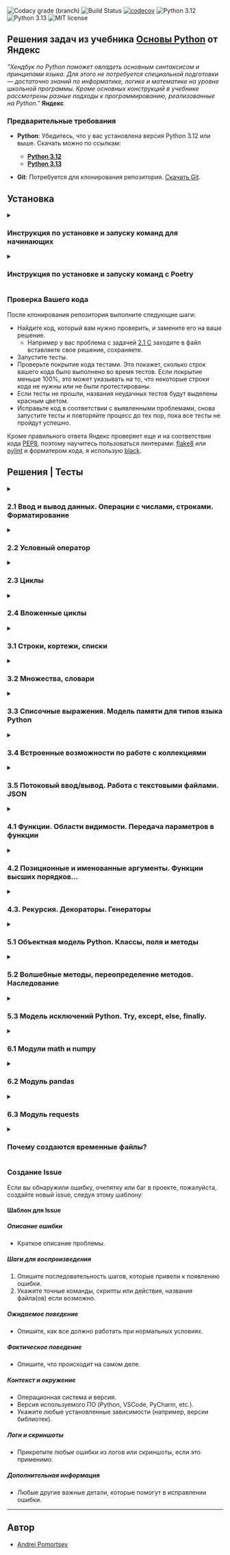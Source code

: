 ![Codacy grade (branch)](https://img.shields.io/codacy/grade/63f71a9c86ce4a0492af52c23628b78a/main)
![Build Status](https://github.com/andreypomortsev/yndx-python-handbook/actions/workflows/ci.yml/badge.svg)
[![codecov](https://codecov.io/gh/andreypomortsev/yndx-python-handbook/branch/main/graph/badge.svg?token=WPUYVICKGT)](https://codecov.io/gh/andreypomortsev/yndx-python-handbook)
![Python 3.12](https://img.shields.io/badge/Python-3.12-yellow.svg)
![Python 3.13](https://img.shields.io/badge/Python-3.13-green.svg)
![MIT license](https://img.shields.io/badge/License-MIT-blue.svg)

## Решения задач из учебника [Основы Python](https://education.yandex.ru/handbook/python) от Яндекс

_"Хендбук по Python поможет овладеть основным синтаксисом и принципами языка. Для этого не потребуется специальной подготовки — достаточно знаний по информатике, логике и математике на уровне школьной программы. Кроме основных конструкций в учебнике рассмотрены разные подходы к программированию, реализованные на Python."_ **Яндекс**

### Предварительные требования

- **Python**: Убедитесь, что у вас установлена версия Python 3.12 или выше. Скачать можно по ссылкам:
  - [**Python 3.12**](https://www.python.org/downloads/release/python-3128/)
  - [**Python 3.13**](https://www.python.org/downloads/release/python-3131/)

- **Git**: Потребуется для клонирования репозитория. [Скачать Git](https://git-scm.com/downloads).

## Установка

<details>
<summary><h3>Инструкция по установке и запуску команд для начинающих</h3></summary>

### Шаги установки (без использования venv)

1. **Клонируйте репозиторий**:
   ```bash
   git clone https://github.com/andreypomortsev/yndx-python-handbook
   cd yndx-python-handbook
   ```

2. **Установите зависимости**:
   Установите все необходимые пакеты из файла `requirements.txt`:

   ```bash
   pip install -r requirements.txt
   ```

#### Форматирование кода по PEP8

Для форматирования кода с использованием `black` и сортировка импортов `isort`:
```bash
black . --line-length=79
isort .
```

#### Запуск всех тестов

Запустите все тесты из директории `tests`:
```bash
pytest
```

#### Запуск всех тестов в режиме отладки

Чтобы увидеть расширенные логи во время тестов:
```bash
pytest -vv
```

#### Запуск тестов для конкретного параграфа

Чтобы запустить тесты только для задач в определенной папке (например, `2.1`), используйте:
```bash
pytest tests/2.1
```

#### Запуск тестов для конкретной задачи

Для тестирования отдельной задачи (например, задачи `Q` из папки `2.3`):
```bash
pytest tests/2.3/test_23_q.py
```

#### Создание отчета о покрытии тестами в формате HTML

Чтобы сгенерировать HTML-отчет по покрытию:
```bash
pytest --cov-report html
```

После выполнения этой команды отчет будет доступен в `htmlcov/index.html`.

#### Создание отчета о покрытии тестами в формате XML

Для генерации отчета в формате XML:
```bash
pytest --cov-report xml
```

#### Запуск линтера flake8

Чтобы проверить код на ошибки стиля и потенциальные проблемы:
```bash
flake8 .
```

---

##### Примечание
Эти команды позволяют вручную выполнять все основные задачи по тестированию и форматированию кода в проекте.

</details>

<details>
<summary><h3>Инструкция по установке и запуску команд с Poetry</h3></summary>

### Установка Poetry

- **Windows**:

  ```powershell
  (Invoke-WebRequest -Uri https://install.python-poetry.org -UseBasicParsing).Content | py -
  ```

- **Unix-like OS (Linux/macOS)**:

  ```sh
  curl -sSL https://install.python-poetry.org | python3 -
  ```

#### Проверка успешной установки Poetry

```sh
poetry --version
```

### Шаги установки c poetry

1. **Клонируйте репозиторий**:
   ```bash
   git clone https://github.com/andreypomortsev/yndx-python-handbook
   cd yndx-python-handbook
   ```

2. **Установите зависимости и создайтк виртуальное окружение**:
   - **Windows**:

  ```powershell
  pip install poetry -q
  poetry install
  poetry shell
  ```

  - **Unix-like OS (Linux/macOS)**:

    ```sh
    make setup
    ```

#### Форматирование кода (PEP8)

- **Windows**:

  ```powershell
  poetry run black . --line-length=79
  poetry run isort .
  ```

- **Unix-like OS (Linux/macOS)**:

  ```sh
  make format
  ```

#### Запуск тестов

- **Все тесты в репозитории**:

  - **Windows**:

    ```powershell
    poetry run pytest
    ```

  - **Unix-like OS (Linux/macOS)**:

    ```sh
    make test
    ```

- **Тесты в дебаг-режиме**:

  - **Windows**:

    ```powershell
    poetry run pytest -vv
    ```

  - **Unix-like OS (Linux/macOS)**:

    ```sh
    make debug
    ```

- **Запуск тестов для отдельного параграфа (например, 2.1)**:

  - **Windows**:

    ```powershell
    poetry run pytest tests\2.1
    ```

  - **Unix-like OS (Linux/macOS)**:

    ```sh
    make test-dir-2.1
    ```

- **Запуск теста для одной задачи (например, тест задачи Q в параграфе 2.3)**:

  - **Windows**:

    ```powershell
    poetry run pytest tests\2.3\test_23_q.py
    ```

  - **Unix-like OS (Linux/macOS)**:

    ```sh
    make test-file-2.3-Q
    ```

#### Генерация отчётов покрытия тестами

- **HTML Отчёт**:

  - **Windows**:

    ```powershell
    poetry run pytest --cov-report=html
    ```

  - **Unix-like OS (Linux/macOS)**:

    ```sh
    make test-report-html
    ```

  После выполнения откройте файл `htmlcov/index.html` для просмотра отчёта.

- **XML Отчёт**:

  - **Windows**:

    ```powershell
    poetry run pytest --cov-report=xml
    ```

  - **Unix-like OS (Linux/macOS)**:

    ```sh
    make test-report-xml
    ```

#### Линтинг с flake8

- **Windows**:

  ```powershell
  poetry run flake8 .
  ```

- **Unix-like OS (Linux/macOS)**:

  ```sh
  make lint
  ```

#### Форматирование кода с black и isort

- **Windows**:

  ```powershell
  poetry run black . --line-length=79
  poetry run isort .
  ```

- **Unix-like OS (Linux/macOS)**:

  ```sh
  make format
  ```

#### Удаление лишних файлов

- **Windows**:

  ```powershell
  find . -name '*.pyc' -delete
  find . -name '__pycache__' -delete
  find ../. -name '.coverage' -delete
  ```

- **Unix-like OS (Linux/macOS)**:

  ```sh
  make clean
  ```

---

##### Примечания

- Для пользователей **Windows**: все команды выполняются через `poetry run`, чтобы обеспечить совместимость с системой.
- Для пользователей **Unix-like OS**: можно использовать как `make` для упрощения команд, так и команды для **Windows**.

</details>

</details>

### Проверка Вашего кода

После клонирования репозитория выполните следующие шаги:

- Найдите код, который вам нужно проверить, и замените его на ваше решение.
  - Например у вас проблема с задачей [2.1 C](./solutions/2.1/c.py) заходите в файл вставляете свое решение, сохраняете.
- Запустите тесты.
- Проверьте покрытие кода тестами. Это покажет, сколько строк вашего кода было выполнено во время тестов. Если покрытие меньше 100%, это может указывать на то, что некоторые строки кода не нужны или не были протестированы.
- Если тесты не прошли, названия неудачных тестов будут выделены красным цветом.
- Исправьте код в соответствии с выявленными проблемами, снова запустите тесты и повторяйте процесс до тех пор, пока все тесты не пройдут успешно.

Кроме правильного ответа Яндекс проверяет еще и на соответствие кода [PEP8](https://github.com/Searge/mipt_oop/blob/master/week_1/readme.md), поэтому научитесь пользоваться линтерами: [flake8](https://flake8.pycqa.org/en/latest/) или [pylint](https://pypi.org/project/pylint/) и форматером кода, я использую [black](https://black.readthedocs.io/en/stable/index.html).

## Решения | Тесты

<details>

<summary><h3>2.1 Ввод и вывод данных. Операции с числами, строками. Форматирование</h3></summary>

- [Теория Ввод и вывод данных. Операции с числами, строками. Форматирование](https://education.yandex.ru/handbook/python/article/vvod-i-vyvod-dannykh-operatsii-s-chislami-strokami-formatirovaniye)
  
### [Тестовые данные для задач](./tests/data/test_data_21.py)
  
| Задачи               | Решения              | Тесты                |
|----------------------|----------------------|----------------------|
| А. [Привет, Яндекс!](./problems/russian/2.1/problem_21_a_ru.md) | [✅](./solutions/2.1/21_a.py) | [✅](./tests/2.1/test_21_a.py) |
| B. [Привет, всем!](./problems/russian/2.1/problem_21_b_ru.md) | [✅](./solutions/2.1/21_b.py) | [✅](./tests/2.1/test_21_b.py) |
| C. [Излишняя автоматизация](./problems/russian/2.1/problem_21_c_ru.md) | [✅](./solutions/2.1/21_c.py) | [✅](./tests/2.1/test_21_c.py) |
| D. [Сдача](./problems/russian/2.1/problem_21_d_ru.md) | [✅](./solutions/2.1/21_d.py) | [✅](./tests/2.1/test_21_d.py) |
| E. [Магазин](./problems/russian/2.1/problem_21_e_ru.md) | [✅](./solutions/2.1/21_e.py) | [✅](./tests/2.1/test_21_e.py) |
| F. [Чек](./problems/russian/2.1/problem_21_f_ru.md) | [✅](./solutions/2.1/21_f.py) | [✅](./tests/2.1/test_21_f.py) |
| G. [Делу — время, потехе — час](./problems/russian/2.1/problem_21_g_ru.md) | [✅](./solutions/2.1/21_g.py) | [✅](./tests/2.1/test_21_g.py) |
| H. [Наказание](./problems/russian/2.1/problem_21_h_ru.md) | [✅](./solutions/2.1/21_h.py) | [✅](./tests/2.1/test_21_h.py) |
| I. [Деловая колбаса](./problems/russian/2.1/problem_21_i_ru.md) | [✅](./solutions/2.1/21_i.py) | [✅](./tests/2.1/test_21_i.py) |
| J. [Детский сад — штаны на лямках](./problems/russian/2.1/problem_21_j_ru.md) | [✅](./solutions/2.1/21_j.py) | [✅](./tests/2.1/test_21_j.py) |
| K. [Автоматизация игры](./problems/russian/2.1/problem_21_k_ru.md) | [✅](./solutions/2.1/21_k.py) | [✅](./tests/2.1/test_21_k.py) |
| L. [Интересное сложение](./problems/russian/2.1/problem_21_l_ru.md) | [✅](./solutions/2.1/21_l.py) | [✅](./tests/2.1/test_21_l.py) |
| M. [Дед Мороз и конфеты](./problems/russian/2.1/problem_21_m_ru.md) | [✅](./solutions/2.1/21_m.py) | [✅](./tests/2.1/test_21_m.py) |
| N. [Шарики и ручки](./problems/russian/2.1/problem_21_n_ru.md) | [✅](./solutions/2.1/21_n.py) | [✅](./tests/2.1/test_21_n.py) |
| O. [В ожидании доставки](./problems/russian/2.1/problem_21_o_ru.md) | [✅](./solutions/2.1/21_o.py) | [✅](./tests/2.1/test_21_o.py) |
| P. [Доставка](./problems/russian/2.1/problem_21_p_ru.md) | [✅](./solutions/2.1/21_p.py) | [✅](./tests/2.1/test_21_p.py) |
| Q. [Ошибка кассового аппарата](./problems/russian/2.1/problem_21_q_ru.md) | [✅](./solutions/2.1/21_q.py) | [✅](./tests/2.1/test_21_q.py) |
| R. [Сдача 10](./problems/russian/2.1/problem_21_r_ru.md) | [✅](./solutions/2.1/21_r.py) | [✅](./tests/2.1/test_21_r.py) |
| S. [Украшение чека](./problems/russian/2.1/problem_21_s_ru.md) | [✅](./solutions/2.1/21_s.py) | [✅](./tests/2.1/test_21_s.py) |
| T. [Мухи отдельно, котлеты отдельно](./problems/russian/2.1/problem_21_t_ru.md) | [✅](./solutions/2.1/21_t.py) | [✅](./tests/2.1/test_21_t.py) |

</details>

<details>
<summary><h3>2.2 Условный оператор</h3></summary>

- [Теория Условный оператор](https://education.yandex.ru/handbook/python/article/uslovnyy-operator)

### [Тестовые данные для задач](./tests/data/test_data_22.py)

| Задачи               | Решения              | Тесты                |
|----------------------|----------------------|----------------------|
| А. [Просто здравствуй, просто как дела](./problems/russian/2.2/problem_22_a_ru.md) | [✅](./solutions/2.2/22_a.py) | [✅](./tests/2.2/test_22_a.py) |
| B. [Кто быстрее?](./problems/russian/2.2/problem_22_b_ru.md) | [✅](./solutions/2.2/22_b.py) | [✅](./tests/2.2/test_22_b.py) |
| C. [Кто быстрее на этот раз?](./problems/russian/2.2/problem_22_c_ru.md) | [✅](./solutions/2.2/22_c.py) | [✅](./tests/2.2/test_22_c.py) |
| D. [Список победителей](./problems/russian/2.2/problem_22_d_ru.md) | [✅](./solutions/2.2/22_d.py) | [✅](./tests/2.2/test_22_d.py) |
| E. [Яблоки](./problems/russian/2.2/problem_22_e_ru.md) | [✅](./solutions/2.2/22_e.py) | [✅](./tests/2.2/test_22_e.py) |
| F. [Сила прокрастинации](./problems/russian/2.2/problem_22_f_ru.md) | [✅](./solutions/2.2/22_f.py) | [✅](./tests/2.2/test_22_f.py) |
| G. [А роза упала на лапу Азора](./problems/russian/2.2/problem_22_g_ru.md) | [✅](./solutions/2.2/22_g.py) | [✅](./tests/2.2/test_22_g.py) |
| H. [Зайка — 1](./problems/russian/2.2/problem_22_h_ru.md) | [✅](./solutions/2.2/22_h.py) | [✅](./tests/2.2/test_22_h.py) |
| I. [Первому игроку приготовиться](./problems/russian/2.2/problem_22_i_ru.md) | [✅](./solutions/2.2/22_i.py) | [✅](./tests/2.2/test_22_i.py) |
| J. [Лучшая защита — шифрование](./problems/russian/2.2/problem_22_j_ru.md) | [✅](./solutions/2.2/22_j.py) | [✅](./tests/2.2/test_22_j.py) |
| K. [Красота спасёт мир](./problems/russian/2.2/problem_22_k_ru.md) | [✅](./solutions/2.2/22_k.py) | [✅](./tests/2.2/test_22_k.py) |
| L. [Музыкальный инструмент](./problems/russian/2.2/problem_22_l_ru.md) | [✅](./solutions/2.2/22_l.py) | [✅](./tests/2.2/test_22_l.py) |
| M. [Властелин Чисел: Братство общей цифры](./problems/russian/2.2/problem_22_m_ru.md) | [✅](./solutions/2.2/22_m.py) | [✅](./tests/2.2/test_22_m.py) |
| N. [Властелин Чисел: Две Башни](./problems/russian/2.2/problem_22_n_ru.md) | [✅](./solutions/2.2/22_n.py) | [✅](./tests/2.2/test_22_n.py) |
| O. [Властелин Чисел: Возвращение Цезаря](./problems/russian/2.2/problem_22_o_ru.md) | [✅](./solutions/2.2/22_o.py) | [✅](./tests/2.2/test_22_o.py) |
| P. [Легенды велогонок возвращаются: кто быстрее?](./problems/russian/2.2/problem_22_p_ru.md) | [✅](./solutions/2.2/22_p.py) | [✅](./tests/2.2/test_22_p.py) |
| Q. [Корень зла](./problems/russian/2.2/problem_22_q_ru.md) | [✅](./solutions/2.2/22_q.py) | [✅](./tests/2.2/test_22_q.py) |
| R. [Территория зла](./problems/russian/2.2/problem_22_r_ru.md) | [✅](./solutions/2.2/22_r.py) | [✅](./tests/2.2/test_22_r.py) |
| S. [Автоматизация безопасности](./problems/russian/2.2/problem_22_s_ru.md) | [✅](./solutions/2.2/22_s.py) | [✅](./tests/2.2/test_22_s.py) |
| T. [Зайка — 2](./problems/russian/2.2/problem_22_t_ru.md) | [✅](./solutions/2.2/22_t.py) | [✅](./tests/2.2/test_22_t.py) |

</details>

<details>
<summary><h3>2.3 Циклы</h3></summary>

- [Теория Циклы](https://education.yandex.ru/handbook/python/article/cikly)

### [Тестовые данные для задач](./tests/data/test_data_23.py)

| Задачи               | Решения              | Тесты                |
|----------------------|----------------------|----------------------|
| А. [Раз, два, три! Ёлочка, гори!](./problems/russian/2.3/problem_23_a_ru.md) | [✅](./solutions/2.3/23_a.py) | [✅](./tests/2.3/test_23_a.py) |
| B. [Зайка — 3](./problems/russian/2.3/problem_23_b_ru.md) | [✅](./solutions/2.3/23_b.py) | [✅](./tests/2.3/test_23_b.py) |
| C. [Считалочка](./problems/russian/2.3/problem_23_c_ru.md) | [✅](./solutions/2.3/23_c.py) | [✅](./tests/2.3/test_23_c.py) |
| D. [Считалочка 2.0](./problems/russian/2.3/problem_23_d_ru.md) | [✅](./solutions/2.3/23_d.py) | [✅](./tests/2.3/test_23_d.py) |
| E. [Внимание! Акция!](./problems/russian/2.3/problem_23_e_ru.md) | [✅](./solutions/2.3/23_e.py) | [✅](./tests/2.3/test_23_e.py) |
| F. [НОД](./problems/russian/2.3/problem_23_f_ru.md) | [✅](./solutions/2.3/23_f.py) | [✅](./tests/2.3/test_23_f.py) |
| G. [НОК](./problems/russian/2.3/problem_23_g_ru.md) | [✅](./solutions/2.3/23_g.py) | [✅](./tests/2.3/test_23_g.py) |
| H. [Излишняя автоматизация 2.0](./problems/russian/2.3/problem_23_h_ru.md) | [✅](./solutions/2.3/23_h.py) | [✅](./tests/2.3/test_23_h.py) |
| I. [Факториал](./problems/russian/2.3/problem_23_i_ru.md) | [✅](./solutions/2.3/23_i.py) | [✅](./tests/2.3/test_23_i.py) |
| J. [Маршрут построен](./problems/russian/2.3/problem_23_j_ru.md) | [✅](./solutions/2.3/23_j.py) | [✅](./tests/2.3/test_23_j.py) |
| K. [Цифровая сумма](./problems/russian/2.3/problem_23_k_ru.md) | [✅](./solutions/2.3/23_k.py) | [✅](./tests/2.3/test_23_k.py) |
| L. [Сильная цифра](./problems/russian/2.3/problem_23_l_ru.md) | [✅](./solutions/2.3/23_l.py) | [✅](./tests/2.3/test_23_l.py) |
| M. [Первому игроку приготовиться 2.0](./problems/russian/2.3/problem_23_m_ru.md) | [✅](./solutions/2.3/23_m.py) | [✅](./tests/2.3/test_23_m.py) |
| N. [Простая задача](./problems/russian/2.3/problem_23_n_ru.md) | [✅](./solutions/2.3/23_n.py) | [✅](./tests/2.3/test_23_n.py) |
| O. [Зайка - 4](./problems/russian/2.3/problem_23_o_ru.md) | [✅](./solutions/2.3/23_o.py) | [✅](./tests/2.3/test_23_o.py) |
| P. [А роза упала на лапу Азора 2.0](./problems/russian/2.3/problem_23_p_ru.md) | [✅](./solutions/2.3/23_p.py) | [✅](./tests/2.3/test_23_p.py) |
| Q. [Чётная чистота](./problems/russian/2.3/problem_23_q_ru.md) | [✅](./solutions/2.3/23_q.py) | [✅](./tests/2.3/test_23_q.py) |
| R. [Простая задача 2.0](./problems/russian/2.3/problem_23_r_ru.md) | [✅](./solutions/2.3/23_r.py) | [✅](./tests/2.3/test_23_r.py) |
| S. [Игра в «Угадайку»](./problems/russian/2.3/problem_23_s_ru.md) | [✅](./solutions/2.3/23_s.py) | [✅](./tests/2.3/test_23_s.py) |
| T. [Хайпанём немножечко!](./problems/russian/2.3/problem_23_t_ru.md) | [✅](./solutions/2.3/23_t.py) | [✅](./tests/2.3/test_23_t.py) |

</details>

<details>
<summary><h3>2.4 Вложенные циклы</h3></summary>

- [Теория Вложенные циклы](https://education.yandex.ru/handbook/python/article/vlozhennye-cikly)

### [Тестовые данные для задач](./tests/data/test_data_24.py)

| Задачи               | Решения              | Тесты                |
|----------------------|----------------------|----------------------|
| А. [Таблица умножения](./problems/russian/2.4/problem_24_a_ru.md) | [✅](./solutions/2.4/24_a.py) | [✅](./tests/2.4/test_24_a.py) |
| B. [Не таблица умножения](./problems/russian/2.4/problem_24_b_ru.md) | [✅](./solutions/2.4/24_b.py) | [✅](./tests/2.4/test_24_b.py) |
| C. [Новогоднее настроение](./problems/russian/2.4/problem_24_c_ru.md) | [✅](./solutions/2.4/24_c.py) | [✅](./tests/2.4/test_24_c.py) |
| D. [Суммарная сумма](./problems/russian/2.4/problem_24_d_ru.md) | [✅](./solutions/2.4/24_d.py) | [✅](./tests/2.4/test_24_d.py) |
| E. [Зайка — 5](./problems/russian/2.4/problem_24_e_ru.md) | [✅](./solutions/2.4/24_e.py) | [✅](./tests/2.4/test_24_e.py) |
| F. [НОД 2.0](./problems/russian/2.4/problem_24_f_ru.md) | [✅](./solutions/2.4/24_f.py) | [✅](./tests/2.4/test_24_f.py) |
| G. [На старт! Внимание! Марш!](./problems/russian/2.4/problem_24_g_ru.md) | [✅](./solutions/2.4/24_g.py) | [✅](./tests/2.4/test_24_g.py) |
| H. [Максимальная сумма](./problems/russian/2.4/problem_24_h_ru.md) | [✅](./solutions/2.4/24_h.py) | [✅](./tests/2.4/test_24_h.py) |
| I. [Большое число](./problems/russian/2.4/problem_24_i_ru.md) | [✅](./solutions/2.4/24_i.py) | [✅](./tests/2.4/test_24_i.py) |
| J. [Мы делили апельсин](./problems/russian/2.4/problem_24_j_ru.md) | [✅](./solutions/2.4/24_j.py) | [✅](./tests/2.4/test_24_j.py) |
| K. [Простая задача 3.0](./problems/russian/2.4/problem_24_k_ru.md) | [✅](./solutions/2.4/24_k.py) | [✅](./tests/2.4/test_24_k.py) |
| L. [Числовой прямоугольник](./problems/russian/2.4/problem_24_l_ru.md) | [✅](./solutions/2.4/24_l.py) | [✅](./tests/2.4/test_24_l.py) |
| M. [Числовой прямоугольник 2.0](./problems/russian/2.4/problem_24_m_ru.md) | [✅](./solutions/2.4/24_m.py) | [✅](./tests/2.4/test_24_m.py) |
| N. [Числовая змейка](./problems/russian/2.4/problem_24_n_ru.md) | [✅](./solutions/2.4/24_n.py) | [✅](./tests/2.4/test_24_n.py) |
| O. [Числовая змейка 2.0](./problems/russian/2.4/problem_24_o_ru.md) | [✅](./solutions/2.4/24_o.py) | [✅](./tests/2.4/test_24_o.py) |
| P. [Редизайн таблицы умножения](./problems/russian/2.4/problem_24_p_ru.md) | [✅](./solutions/2.4/24_p.py) | [✅](./tests/2.4/test_24_p.py) |
| Q. [А роза упала на лапу Азора 3.0](./problems/russian/2.4/problem_24_q_ru.md) | [✅](./solutions/2.4/24_q.py) | [✅](./tests/2.4/test_24_q.py) |
| R. [Новогоднее настроение 2.0](./problems/russian/2.4/problem_24_r_ru.md) | [✅](./solutions/2.4/24_r.py) | [✅](./tests/2.4/test_24_r.py) |
| S. [Числовой квадрат](./problems/russian/2.4/problem_24_s_ru.md) | [✅](./solutions/2.4/24_s.py) | [✅](./tests/2.4/test_24_s.py) |
| T. [Математическая выгода](./problems/russian/2.4/problem_24_t_ru.md) | [✅](./solutions/2.4/24_t.py) | [✅](./tests/2.4/test_24_t.py) |

</details>

<details>
<summary><h3>3.1 Строки, кортежи, списки</h3></summary>

- [Теория Строки, кортежи, списки](https://education.yandex.ru/handbook/python/article/stroki-kortezhi-spiski)

### [Тестовые данные для задач](./tests/data/test_data_31.py)

| Задачи               | Решения              | Тесты                |
|----------------------|----------------------|----------------------|
| А. [Азбука](./problems/russian/3.1/problem_31_a_ru.md) | [✅](./solutions/3.1/31_a.py) | [✅](./tests/3.1/test_31_a.py) |
| B. [Кручу-верчу](./problems/russian/3.1/problem_31_b_ru.md) | [✅](./solutions/3.1/31_b.py) | [✅](./tests/3.1/test_31_b.py) |
| C. [Анонс новости](./problems/russian/3.1/problem_31_c_ru.md) | [✅](./solutions/3.1/31_c.py) | [✅](./tests/3.1/test_31_c.py) |
| D. [Очистка данных](./problems/russian/3.1/problem_31_d_ru.md) | [✅](./solutions/3.1/31_d.py) | [✅](./tests/3.1/test_31_d.py) |
| E. [А роза упала на лапу Азора 4.0](./problems/russian/3.1/problem_31_e_ru.md) | [✅](./solutions/3.1/31_e.py) | [✅](./tests/3.1/test_31_e.py) |
| F. [Зайка — 6](./problems/russian/3.1/problem_31_f_ru.md) | [✅](./solutions/3.1/31_f.py) | [✅](./tests/3.1/test_31_f.py) |
| G. [А и Б сидели на трубе](./problems/russian/3.1/problem_31_g_ru.md) | [✅](./solutions/3.1/31_g.py) | [✅](./tests/3.1/test_31_g.py) |
| H. [Зайка — 7](./problems/russian/3.1/problem_31_h_ru.md) | [✅](./solutions/3.1/31_h.py) | [✅](./tests/3.1/test_31_h.py) |
| I. [Без комментариев](./problems/russian/3.1/problem_31_i_ru.md) | [✅](./solutions/3.1/31_i.py) | [✅](./tests/3.1/test_31_i.py) |
| J. [Частотный анализ на минималках](./problems/russian/3.1/problem_31_j_ru.md) | [✅](./solutions/3.1/31_j.py) | [✅](./tests/3.1/test_31_j.py) |
| K. [Найдётся всё](./problems/russian/3.1/problem_31_k_ru.md) | [✅](./solutions/3.1/31_k.py) | [✅](./tests/3.1/test_31_k.py) |
| L. [Меню питания](./problems/russian/3.1/problem_31_l_ru.md) | [✅](./solutions/3.1/31_l.py) | [✅](./tests/3.1/test_31_l.py) |
| M. [Массовое возведение в степень](./problems/russian/3.1/problem_31_m_ru.md) | [✅](./solutions/3.1/31_m.py) | [✅](./tests/3.1/test_31_m.py) |
| N. [Массовое возведение в степень 3.0](./problems/russian/3.1/problem_31_n_ru.md) | [✅](./solutions/3.1/31_n.py) | [✅](./tests/3.1/test_31_n.py) |
| O. [НОД 3.0](./problems/russian/3.1/problem_31_o_ru.md) | [✅](./solutions/3.1/31_o.py) | [✅](./tests/3.1/test_31_o.py) |
| P. [Анонс новости 3.0](./problems/russian/3.1/problem_31_p_ru.md) | [✅](./solutions/3.1/31_p.py) | [✅](./tests/3.1/test_31_p.py) |
| Q. [А роза упала на лапу Азора 5.0](./problems/russian/3.1/problem_31_q_ru.md) | [✅](./solutions/3.1/31_q.py) | [✅](./tests/3.1/test_31_q.py) |
| R. [RLE](./problems/russian/3.1/problem_31_r_ru.md) | [✅](./solutions/3.1/31_r.py) | [✅](./tests/3.1/test_31_r.py) |
| S. [Польский калькулятор](./problems/russian/3.1/problem_31_s_ru.md) | [✅](./solutions/3.1/31_s.py) | [✅](./tests/3.1/test_31_s.py) |
| T. [Польский калькулятор — 2](./problems/russian/3.1/problem_31_t_ru.md) | [✅](./solutions/3.1/31_t.py) | [✅](./tests/3.1/test_31_t.py) |

</details>

<details>
<summary><h3>3.2 Множества, словари</h3></summary>

- [Теория Множества, словари](https://education.yandex.ru/handbook/python/article/mnozhestva-slovari)

### [Тестовые данные для задач](./tests/data/test_data_32.py)

| Задачи               | Решения              | Тесты                |
|----------------------|----------------------|----------------------|
| А. [Символическая выжимка](./problems/russian/3.2/problem_32_a_ru.md) | [✅](./solutions/3.2/32_a.py) | [✅](./tests/3.2/test_32_a.py) |
| B. [Символическая разница](./problems/russian/3.2/problem_32_b_ru.md) | [✅](./solutions/3.2/32_b.py) | [✅](./tests/3.2/test_32_b.py) |
| C. [Зайка — 8](./problems/russian/3.2/problem_32_c_ru.md) | [✅](./solutions/3.2/32_c.py) | [✅](./tests/3.2/test_32_c.py) |
| D. [Кашееды](./problems/russian/3.2/problem_32_d_ru.md) | [✅](./solutions/3.2/32_d.py) | [✅](./tests/3.2/test_32_d.py) |
| E. [Кашееды — 2](./problems/russian/3.2/problem_32_e_ru.md) | [✅](./solutions/3.2/32_e.py) | [✅](./tests/3.2/test_32_e.py) |
| F. [Кашееды — 3](./problems/russian/3.2/problem_32_f_ru.md) | [✅](./solutions/3.2/32_f.py) | [✅](./tests/3.2/test_32_f.py) |
| G. [Азбука Морзе](./problems/russian/3.2/problem_32_g_ru.md) | [✅](./solutions/3.2/32_g.py) | [✅](./tests/3.2/test_32_g.py) |
| H. [Кашееды — 4](./problems/russian/3.2/problem_32_h_ru.md) | [✅](./solutions/3.2/32_h.py) | [✅](./tests/3.2/test_32_h.py) |
| I. [Зайка — 9](./problems/russian/3.2/problem_32_i_ru.md) | [✅](./solutions/3.2/32_i.py) | [✅](./tests/3.2/test_32_i.py) |
| J. [Транслитерация](./problems/russian/3.2/problem_32_j_ru.md) | [✅](./solutions/3.2/32_j.py) | [✅](./tests/3.2/test_32_j.py) |
| K. [Однофамильцы](./problems/russian/3.2/problem_32_k_ru.md) | [✅](./solutions/3.2/32_k.py) | [✅](./tests/3.2/test_32_k.py) |
| L. [Однофамильцы — 2](./problems/russian/3.2/problem_32_l_ru.md) | [✅](./solutions/3.2/32_l.py) | [✅](./tests/3.2/test_32_l.py) |
| M. [Дайте чего-нибудь новенького!](./problems/russian/3.2/problem_32_m_ru.md) | [✅](./solutions/3.2/32_m.py) | [✅](./tests/3.2/test_32_m.py) |
| N. [Это будет шедевр!](./problems/russian/3.2/problem_32_n_ru.md) | [✅](./solutions/3.2/32_n.py) | [✅](./tests/3.2/test_32_n.py) |
| O. [Двоичная статистика!](./problems/russian/3.2/problem_32_o_ru.md) | [✅](./solutions/3.2/32_o.py) | [✅](./tests/3.2/test_32_o.py) |
| P. [Зайка — 10](./problems/russian/3.2/problem_32_p_ru.md) | [✅](./solutions/3.2/32_p.py) | [✅](./tests/3.2/test_32_p.py) |
| Q. [Друзья друзей](./problems/russian/3.2/problem_32_q_ru.md) | [✅](./solutions/3.2/32_q.py) | [✅](./tests/3.2/test_32_q.py) |
| R. [Карта сокровищ](./problems/russian/3.2/problem_32_r_ru.md) | [✅](./solutions/3.2/32_r.py) | [✅](./tests/3.2/test_32_r.py) |
| S. [Частная собственность](./problems/russian/3.2/problem_32_s_ru.md) | [✅](./solutions/3.2/32_s.py) | [✅](./tests/3.2/test_32_s.py) |
| T. [Простая задача 4.0](./problems/russian/3.2/problem_32_t_ru.md) | [✅](./solutions/3.2/32_t.py) | [✅](./tests/3.2/test_32_t.py) |

</details>

<details>
<summary><h3>3.3 Списочные выражения. Модель памяти для типов языка Python</h3></summary>

- [Теория Списочные выражения. Модель памяти для типов языка Python](https://education.yandex.ru/handbook/python/article/spisochnye-vyrazheniya-model-pamyati-dlya-tipov-yazyka-python)

### [Тестовые данные для задач](./tests/data/test_data_33.py)

| Задачи               | Решения              | Тесты                |
|----------------------|----------------------|----------------------|
| А. [Список квадратов](./problems/russian/3.3/problem_33_a_ru.md) | [✅](./solutions/3.3/33_a.py) | [✅](./tests/3.3/test_33_a.py) |
| B. [Таблица умножения 2.0](./problems/russian/3.3/problem_33_b_ru.md) | [✅](./solutions/3.3/33_b.py) | [✅](./tests/3.3/test_33_b.py) |
| C. [Длины всех слов](./problems/russian/3.3/problem_33_c_ru.md) | [✅](./solutions/3.3/33_c.py) | [✅](./tests/3.3/test_33_c.py) |
| D. [Множество нечетных чисел](./problems/russian/3.3/problem_33_d_ru.md) | [✅](./solutions/3.3/33_d.py) | [✅](./tests/3.3/test_33_d.py) |
| E. [Множество всех полных квадратов](./problems/russian/3.3/problem_33_e_ru.md) | [✅](./solutions/3.3/33_e.py) | [✅](./tests/3.3/test_33_e.py) |
| F. [Буквенная статистика](./problems/russian/3.3/problem_33_f_ru.md) | [✅](./solutions/3.3/33_f.py) | [✅](./tests/3.3/test_33_f.py) |
| G. [Делители](./problems/russian/3.3/problem_33_g_ru.md) | [✅](./solutions/3.3/33_g.py) | [✅](./tests/3.3/test_33_g.py) |
| H. [Аббревиатура](./problems/russian/3.3/problem_33_h_ru.md) | [✅](./solutions/3.3/33_h.py) | [✅](./tests/3.3/test_33_h.py) |
| I. [Преобразование в строку](./problems/russian/3.3/problem_33_i_ru.md) | [✅](./solutions/3.3/33_i.py) | [✅](./tests/3.3/test_33_i.py) |
| J. [RLE наоборот](./problems/russian/3.3/problem_33_j_ru.md) | [✅](./solutions/3.3/33_j.py) | [✅](./tests/3.3/test_33_j.py) |

</details>

<details>
<summary><h3>3.4 Встроенные возможности по работе с коллекциями</h3></summary>

- [Теория Встроенные возможности по работе с коллекциями](https://education.yandex.ru/handbook/python/article/vstroennye-vozmozhnosti-po-rabote-s-kollekciyami)

### [Тестовые данные для задач](./tests/data/test_data_34.py)

| Задачи               | Решения              | Тесты                |
|----------------------|----------------------|----------------------|
| А. [Автоматизация списка](./problems/russian/3.4/problem_34_a_ru.md) | [✅](./solutions/3.4/34_a.py) | [✅](./tests/3.4/test_34_a.py) |
| B. [Сборы на прогулку](./problems/russian/3.4/problem_34_b_ru.md) | [✅](./solutions/3.4/34_b.py) | [✅](./tests/3.4/test_34_b.py) |
| C. [Рациональная считалочка](./problems/russian/3.4/problem_34_c_ru.md) | [✅](./solutions/3.4/34_c.py) | [✅](./tests/3.4/test_34_c.py) |
| D. [Словарная ёлка](./problems/russian/3.4/problem_34_d_ru.md) | [✅](./solutions/3.4/34_d.py) | [✅](./tests/3.4/test_34_d.py) |
| E. [Список покупок](./problems/russian/3.4/problem_34_e_ru.md) | [✅](./solutions/3.4/34_e.py) | [✅](./tests/3.4/test_34_e.py) |
| F. [Колода карт](./problems/russian/3.4/problem_34_f_ru.md) | [✅](./solutions/3.4/34_f.py) | [✅](./tests/3.4/test_34_f.py) |
| G. [Игровая сетка](./problems/russian/3.4/problem_34_g_ru.md) | [✅](./solutions/3.4/34_g.py) | [✅](./tests/3.4/test_34_g.py) |
| H. [Меню питания 2.0](./problems/russian/3.4/problem_34_h_ru.md) | [✅](./solutions/3.4/34_h.py) | [✅](./tests/3.4/test_34_h.py) |
| I. [Таблица умножения 3.0](./problems/russian/3.4/problem_34_i_ru.md) | [✅](./solutions/3.4/34_i.py) | [✅](./tests/3.4/test_34_i.py) |
| J. [Мы делили апельсин 2.0](./problems/russian/3.4/problem_34_j_ru.md) | [✅](./solutions/3.4/34_j.py) | [✅](./tests/3.4/test_34_j.py) |
| K. [Числовой прямоугольник 3.0](./problems/russian/3.4/problem_34_k_ru.md) | [✅](./solutions/3.4/34_k.py) | [✅](./tests/3.4/test_34_k.py) |
| L. [Список покупок 2.0](./problems/russian/3.4/problem_34_l_ru.md) | [✅](./solutions/3.4/34_l.py) | [✅](./tests/3.4/test_34_l.py) |
| M. [Расстановка спортсменов](./problems/russian/3.4/problem_34_m_ru.md) | [✅](./solutions/3.4/34_m.py) | [✅](./tests/3.4/test_34_m.py) |
| N. [Спортивные гадания](./problems/russian/3.4/problem_34_n_ru.md) | [✅](./solutions/3.4/34_n.py) | [✅](./tests/3.4/test_34_n.py) |
| O. [Список покупок 3.0](./problems/russian/3.4/problem_34_o_ru.md) | [✅](./solutions/3.4/34_o.py) | [✅](./tests/3.4/test_34_o.py) |
| P. [Расклад таков...](./problems/russian/3.4/problem_34_p_ru.md) | [✅](./solutions/3.4/34_p.py) | [✅](./tests/3.4/test_34_p.py) |
| Q. [А есть ещё варианты?](./problems/russian/3.4/problem_34_q_ru.md) | [✅](./solutions/3.4/34_q.py) | [✅](./tests/3.4/test_34_q.py) |
| R. [Таблица истинности](./problems/russian/3.4/problem_34_r_ru.md) | [✅](./solutions/3.4/34_r.py) | [✅](./tests/3.4/test_34_r.py) |
| S. [Таблица истинности 2](./problems/russian/3.4/problem_34_s_ru.md) | [✅](./solutions/3.4/34_s.py) | [✅](./tests/3.4/test_34_s.py) |
| T. [Таблица истинности 3](./problems/russian/3.4/problem_34_t_ru.md) | [✅](./solutions/3.4/34_t.py) | [✅](./tests/3.4/test_34_t.py) |

</details>

<details>
<summary><h3>3.5 Потоковый ввод/вывод. Работа с текстовыми файлами. JSON</h3></summary>

- [Теория Потоковый ввод/вывод. Работа с текстовыми файлами. JSON](https://education.yandex.ru/handbook/python/article/potokovyj-vvodvyvod-rabota-s-tekstovymi-fajlami-json)

### [Тестовые данные для задач](./tests/data/test_data_35.py)

| Задачи               | Решения              | Тесты                |
|----------------------|----------------------|----------------------|
| А. [A+B+...](./problems/russian/3.5/problem_35_a_ru.md) | [✅](./solutions/3.5/35_a.py) | [✅](./tests/3.5/test_35_a.py) |
| B. [Средний рост](./problems/russian/3.5/problem_35_b_ru.md) | [✅](./solutions/3.5/35_b.py) | [✅](./tests/3.5/test_35_b.py) |
| C. [Без комментариев 2.0](./problems/russian/3.5/problem_35_c_ru.md) | [✅](./solutions/3.5/35_c.py) | [✅](./tests/3.5/test_35_c.py) |
| D. [Найдётся всё 2.0](./problems/russian/3.5/problem_35_d_ru.md) | [✅](./solutions/3.5/35_d.py) | [✅](./tests/3.5/test_35_d.py) |
| E. [А роза упала на лапу Азора 6.0](./problems/russian/3.5/problem_35_e_ru.md) | [✅](./solutions/3.5/35_e.py) | [✅](./tests/3.5/test_35_e.py) |
| F. [Транслитерация 2.0](./problems/russian/3.5/problem_35_f_ru.md) | [✅](./solutions/3.5/35_f.py) | [✅](./tests/3.5/test_35_f.py) |
| G. [Файловая статистика](./problems/russian/3.5/problem_35_g_ru.md) | [✅](./solutions/3.5/35_g.py) | [✅](./tests/3.5/test_35_g.py) |
| H. [Файловая разница](./problems/russian/3.5/problem_35_h_ru.md) | [✅](./solutions/3.5/35_h.py) | [✅](./tests/3.5/test_35_h.py) |
| I. [Файловая чистка](./problems/russian/3.5/problem_35_i_ru.md) | [✅](./solutions/3.5/35_i.py) | [✅](./tests/3.5/test_35_i.py) |
| J. [Хвост](./problems/russian/3.5/problem_35_j_ru.md) | [✅](./solutions/3.5/35_j.py) | [✅](./tests/3.5/test_35_j.py) |
| K. [Файловая статистика 2.0](./problems/russian/3.5/problem_35_k_ru.md) | [✅](./solutions/3.5/35_k.py) | [✅](./tests/3.5/test_35_k.py) |
| L. [Разделяй и властвуй](./problems/russian/3.5/problem_35_l_ru.md) | [✅](./solutions/3.5/35_l.py) | [✅](./tests/3.5/test_35_l.py) |
| M. [Обновление данных](./problems/russian/3.5/problem_35_m_ru.md) | [✅](./solutions/3.5/35_m.py) | [✅](./tests/3.5/test_35_m.py) |
| N. [Слияние данных](./problems/russian/3.5/problem_35_n_ru.md) | [✅](./solutions/3.5/35_n.py) | [✅](./tests/3.5/test_35_n.py) |
| O. [Поставь себя на моё место](./problems/russian/3.5/problem_35_o_ru.md) | [✅](./solutions/3.5/35_o.py) | [✅](./tests/3.5/test_35_o.py) |
| P. [Найдётся всё 3.0](./problems/russian/3.5/problem_35_p_ru.md) | [✅](./solutions/3.5/35_p.py) | [✅](./tests/3.5/test_35_p.py) |
| Q. [Прятки](./problems/russian/3.5/problem_35_q_ru.md) | [✅](./solutions/3.5/35_q.py) | [✅](./tests/3.5/test_35_q.py) |
| R. [Сколько вешать в байтах?](./problems/russian/3.5/problem_35_r_ru.md) | [✅](./solutions/3.5/35_r.py) | [✅](./tests/3.5/test_35_r.py) |
| S. [Это будет наш секрет](./problems/russian/3.5/problem_35_s_ru.md) | [✅](./solutions/3.5/35_s.py) | [✅](./tests/3.5/test_35_s.py) |
| T. [Файловая сумма](./problems/russian/3.5/problem_35_t_ru.md) | [✅](./solutions/3.5/35_t.py) | [✅](./tests/3.5/test_35_t.py) |

</details>

<details>
<summary><h3>4.1 Функции. Области видимости. Передача параметров в функции</h3></summary>

- [Теория Функции. Области видимости. Передача параметров в функции](https://education.yandex.ru/handbook/python/article/funkcii-oblasti-vidimosti-peredacha-parametrov-v-funkcii)

### [Тестовые данные для задач](./tests/data/test_data_41.py)

| Задачи               | Решения              | Тесты                |
|----------------------|----------------------|----------------------|
| А. [Функциональное приветствие](./problems/russian/4.1/problem_41_a_ru.md) | [✅](./solutions/4.1/41_a.py) | [✅](./tests/4.1/test_41_a.py) |
| B. [Функциональный НОД](./problems/russian/4.1/problem_41_b_ru.md) | [✅](./solutions/4.1/41_b.py) | [✅](./tests/4.1/test_41_b.py) |
| C. [Длина числа](./problems/russian/4.1/problem_41_c_ru.md) | [✅](./solutions/4.1/41_c.py) | [✅](./tests/4.1/test_41_c.py) |
| D. [Имя of the month](./problems/russian/4.1/problem_41_d_ru.md) | [✅](./solutions/4.1/41_d.py) | [✅](./tests/4.1/test_41_d.py) |
| E. [Числовая строка](./problems/russian/4.1/problem_41_e_ru.md) | [✅](./solutions/4.1/41_e.py) | [✅](./tests/4.1/test_41_e.py) |
| F. [Модернизация системы вывода](./problems/russian/4.1/problem_41_f_ru.md) | [✅](./solutions/4.1/41_f.py) | [✅](./tests/4.1/test_41_f.py) |
| G. [Шахматный «обед»](./problems/russian/4.1/problem_41_g_ru.md) | [✅](./solutions/4.1/41_g.py) | [✅](./tests/4.1/test_41_g.py) |
| H. [А роза упала на лапу Азора 7.0](./problems/russian/4.1/problem_41_h_ru.md) | [✅](./solutions/4.1/41_h.py) | [✅](./tests/4.1/test_41_h.py) |
| I. [Простая задача 5.0](./problems/russian/4.1/problem_41_i_ru.md) | [✅](./solutions/4.1/41_i.py) | [✅](./tests/4.1/test_41_i.py) |
| J. [Слияние](./problems/russian/4.1/problem_41_j_ru.md) | [✅](./solutions/4.1/41_j.py) | [✅](./tests/4.1/test_41_j.py) |

</details>

<details>
<summary><h3>4.2 Позиционные и именованные аргументы. Функции высших порядков...</h3></summary>

- [Теория Позиционные и именованные аргументы. Функции высших порядков. Лямбда-функции](https://education.yandex.ru/handbook/python/article/pozicionnye-i-imenovannye-argumenty-funkcii-vysshih-poryadkov-lyambda-funkcii)

### [Тестовые данные для задач](./tests/data/test_data_42.py)

| Задачи               | Решения              | Тесты                |
|----------------------|----------------------|----------------------|
| А. [Генератор списков](./problems/russian/4.2/problem_42_a_ru.md) | [✅](./solutions/4.2/42_a.py) | [✅](./tests/4.2/test_42_a.py) |
| B. [Генератор матриц](./problems/russian/4.2/problem_42_b_ru.md) | [✅](./solutions/4.2/42_b.py) | [✅](./tests/4.2/test_42_b.py) |
| C. [Функциональный нод 2.0](./problems/russian/4.2/problem_42_c_ru.md) | [✅](./solutions/4.2/42_c.py) | [✅](./tests/4.2/test_42_c.py) |
| D. [Имя of the month 2.0](./problems/russian/4.2/problem_42_d_ru.md) | [✅](./solutions/4.2/42_d.py) | [✅](./tests/4.2/test_42_d.py) |
| E. [Подготовка данных](./problems/russian/4.2/problem_42_e_ru.md) | [✅](./solutions/4.2/42_e.py) | [✅](./tests/4.2/test_42_e.py) |
| F. [Кофейня](./problems/russian/4.2/problem_42_f_ru.md) | [✅](./solutions/4.2/42_f.py) | [✅](./tests/4.2/test_42_f.py) |
| G. [В эфире рубрика «Эксперименты»](./problems/russian/4.2/problem_42_g_ru.md) | [✅](./solutions/4.2/42_g.py) | [✅](./tests/4.2/test_42_g.py) |
| H. [Длинная сортировка](./problems/russian/4.2/problem_42_h_ru.md) | [✅](./solutions/4.2/42_h.py) | [✅](./tests/4.2/test_42_h.py) |
| I. [Чётная фильтрация](./problems/russian/4.2/problem_42_i_ru.md) | [✅](./solutions/4.2/42_i.py) | [✅](./tests/4.2/test_42_i.py) |
| J. [Ключевой секрет](./problems/russian/4.2/problem_42_j_ru.md) | [✅](./solutions/4.2/42_j.py) | [✅](./tests/4.2/test_42_j.py) |

</details>

<details>
<summary><h3>4.3. Рекурсия. Декораторы. Генераторы</h3></summary>

- [Теория Рекурсия. Декораторы. Генераторы](https://education.yandex.ru/handbook/python/article/rekursiya-dekoratory-generatory)

### [Тестовые данные для задач](./tests/data/test_data_43.py)

| Задачи               | Решения              | Тесты                |
|----------------------|----------------------|----------------------|
| А. [Рекурсивный сумматор](./problems/russian/4.3/problem_43_a_ru.md) | [✅](./solutions/4.3/43_a.py) | [✅](./tests/4.3/test_43_a.py) |
| B. [Рекурсивный сумматор цифр](./problems/russian/4.3/problem_43_b_ru.md) | [✅](./solutions/4.3/43_b.py) | [✅](./tests/4.3/test_43_b.py) |
| C. [Многочлен N-ой степени](./problems/russian/4.3/problem_43_c_ru.md) | [✅](./solutions/4.3/43_c.py) | [✅](./tests/4.3/test_43_c.py) |
| D. [Декор результата](./problems/russian/4.3/problem_43_d_ru.md) | [✅](./solutions/4.3/43_d.py) | [✅](./tests/4.3/test_43_d.py) |
| E. [Накопление результата](./problems/russian/4.3/problem_43_e_ru.md) | [✅](./solutions/4.3/43_e.py) | [✅](./tests/4.3/test_43_e.py) |
| F. [Сортировка слиянием](./problems/russian/4.3/problem_43_f_ru.md) | [✅](./solutions/4.3/43_f.py) | [✅](./tests/4.3/test_43_f.py) |
| G. [Однотипность не порок](./problems/russian/4.3/problem_43_g_ru.md) | [✅](./solutions/4.3/43_g.py) | [✅](./tests/4.3/test_43_g.py) |
| H. [Генератор Фибоначчи](./problems/russian/4.3/problem_43_h_ru.md) | [✅](./solutions/4.3/43_h.py) | [✅](./tests/4.3/test_43_h.py) |
| I. [Циклический генератор](./problems/russian/4.3/problem_43_i_ru.md) | [✅](./solutions/4.3/43_i.py) | [✅](./tests/4.3/test_43_i.py) |
| J. ["Выпрямление" списка](./problems/russian/4.3/problem_43_j_ru.md) | [✅](./solutions/4.3/43_j.py) | [✅](./tests/4.3/test_43_j.py) |

</details>

<details>
<summary><h3>5.1 Объектная модель Python. Классы, поля и методы</h3></summary>

- [Теория Объектная модель Python. Классы, поля и методы](https://education.yandex.ru/handbook/python/article/obuektnaya-model-python-klassy-polya-i-metody)

### [Тестовые данные для задач](./tests/data/test_data_51.py)

| Задачи               | Решения              | Тесты                |
|----------------------|----------------------|----------------------|
| А. [Классная точка](./problems/russian/5.1/problem_51_a_ru.md) | [✅](./solutions/5.1/51_a.py) | [✅](./tests/5.1/test_51_a.py) |
| B. [Классная точка 2.0](./problems/russian/5.1/problem_51_b_ru.md) | [✅](./solutions/5.1/51_b.py) | [✅](./tests/5.1/test_51_b.py) |
| C. [Не нажимай красную кнопку!](./problems/russian/5.1/problem_51_c_ru.md) | [✅](./solutions/5.1/51_c.py) | [✅](./tests/5.1/test_51_c.py) |
| D. [Работа не волк](./problems/russian/5.1/problem_51_d_ru.md) | [✅](./solutions/5.1/51_d.py) | [✅](./tests/5.1/test_51_d.py) |
| E. [Классный прямоугольник](./problems/russian/5.1/problem_51_e_ru.md) | [✅](./solutions/5.1/51_e.py) | [✅](./tests/5.1/test_51_e.py) |
| F. [Классный прямоугольник 2.0](./problems/russian/5.1/problem_51_f_ru.md) | [✅](./solutions/5.1/51_f.py) | [✅](./tests/5.1/test_51_f.py) |
| G. [Классный прямоугольник 3.0](./problems/russian/5.1/problem_51_g_ru.md) | [✅](./solutions/5.1/51_g.py) | [✅](./tests/5.1/test_51_g.py) |
| H. [Шашки](./problems/russian/5.1/problem_51_h_ru.md) | [✅](./solutions/5.1/51_h.py) | [✅](./tests/5.1/test_51_h.py) |
| I. [Очередь](./problems/russian/5.1/problem_51_i_ru.md) | [✅](./solutions/5.1/51_i.py) | [✅](./tests/5.1/test_51_i.py) |
| J. [Стэк](./problems/russian/5.1/problem_51_j_ru.md) | [✅](./solutions/5.1/51_j.py) | [✅](./tests/5.1/test_51_j.py) |

</details>

<details>
<summary><h3>5.2 Волшебные методы, переопределение методов. Наследование</h3></summary>

- [Теория Волшебные методы, переопределение методов. Наследование](https://education.yandex.ru/handbook/python/article/volshebnye-metody-pereopredelenie-metodov-nasledovanie)

### [Тестовые данные для задач](./tests/data/test_data_52.py)

| Задачи               | Решения              | Тесты                |
|----------------------|----------------------|----------------------|
| А. [Классная точка 3.0](./problems/russian/5.2/problem_52_a_ru.md) | [✅](./solutions/5.2/52_a.py) | [✅](./tests/5.2/test_52_a.py) |
| B. [Классная точка 4.0](./problems/russian/5.2/problem_52_b_ru.md) | [✅](./solutions/5.2/52_b.py) | [✅](./tests/5.2/test_52_b.py) |
| C. [Классная точка 5.0](./problems/russian/5.2/problem_52_c_ru.md) | [✅](./solutions/5.2/52_c.py) | [✅](./tests/5.2/test_52_c.py) |
| D. [Дроби v0.1](./problems/russian/5.2/problem_52_d_ru.md) | [✅](./solutions/5.2/52_d.py) | [✅](./tests/5.2/test_52_d.py) |
| E. [Дроби v0.2](./problems/russian/5.2/problem_52_e_ru.md) | [✅](./solutions/5.2/52_e.py) | [✅](./tests/5.2/test_52_e.py) |
| F. [Дроби v0.3](./problems/russian/5.2/problem_52_f_ru.md) | [✅](./solutions/5.2/52_f.py) | [✅](./tests/5.2/test_52_f.py) |
| G. [Дроби v0.4](./problems/russian/5.2/problem_52_g_ru.md) | [✅](./solutions/5.2/52_g.py) | [✅](./tests/5.2/test_52_g.py) |
| H. [Дроби v0.5](./problems/russian/5.2/problem_52_h_ru.md) | [✅](./solutions/5.2/52_h.py) | [✅](./tests/5.2/test_52_h.py) |
| I. [Дроби v0.6](./problems/russian/5.2/problem_52_i_ru.md) | [✅](./solutions/5.2/52_i.py) | [✅](./tests/5.2/test_52_i.py) |
| J. [Дроби v0.7](./problems/russian/5.2/problem_52_j_ru.md) | [✅](./solutions/5.2/52_j.py) | [✅](./tests/5.2/test_52_j.py) |

</details>

<details>
<summary><h3>5.3 Модель исключений Python. Try, except, else, finally.</h3></summary>

- [Теория Модель исключений Python. Try, except, else, finally. Модули](https://education.yandex.ru/handbook/python/article/model-isklyuchenij-python-try-except-else-finally-moduli)

### [Тестовые данные для задач](./tests/data/test_data_53.py)

| Задачи               | Решения              | Тесты                |
|----------------------|----------------------|----------------------|
| А. [Обработка ошибок](./problems/russian/5.3/problem_53_a_ru.md) | [✅](./solutions/5.3/53_a.py) | [✅](./tests/5.3/test_53_a.py) |
| B. [Ломать — не строить](./problems/russian/5.3/problem_53_b_ru.md) | [✅](./solutions/5.3/53_b.py) | [✅](./tests/5.3/test_53_b.py) |
| C. [Ломать — не строить 2](./problems/russian/5.3/problem_53_c_ru.md) | [✅](./solutions/5.3/53_c.py) | [✅](./tests/5.3/test_53_c.py) |
| D. [Контроль параметров](./problems/russian/5.3/problem_53_d_ru.md) | [✅](./solutions/5.3/53_d.py) | [✅](./tests/5.3/test_53_d.py) |
| E. [Слияние с проверкой](./problems/russian/5.3/problem_53_e_ru.md) | [✅](./solutions/5.3/53_e.py) | [✅](./tests/5.3/test_53_e.py) |
| F. [Корень зла 2](./problems/russian/5.3/problem_53_f_ru.md) | [✅](./solutions/5.3/53_f.py) | [✅](./tests/5.3/test_53_f.py) |
| G. [Валидация имени](./problems/russian/5.3/problem_53_g_ru.md) | [✅](./solutions/5.3/53_g.py) | [✅](./tests/5.3/test_53_g.py) |
| H. [Валидация имени пользователя](./problems/russian/5.3/problem_53_h_ru.md) | [✅](./solutions/5.3/53_h.py) | [✅](./tests/5.3/test_53_h.py) |
| I. [Валидация пользователя](./problems/russian/5.3/problem_53_i_ru.md) | [✅](./solutions/5.3/53_i.py) | [✅](./tests/5.3/test_53_i.py) |
| J. [Валидация пароля](./problems/russian/5.3/problem_53_j_ru.md) | [✅](./solutions/5.3/53_j.py) | [✅](./tests/5.3/test_53_j.py) |

</details>

<details>
<summary><h3>6.1 Модули math и numpy</h3></summary>

- [Теория Модули math и numpy](https://education.yandex.ru/handbook/python/article/moduli-math-i-numpy)

### [Тестовые данные для задач](./tests/data/test_data_61.py)

| Задачи               | Решения              | Тесты                |
|----------------------|----------------------|----------------------|
| А. [Математика — круто, но это не точно](./problems/russian/6.1/problem_61_a_ru.md) | [✅](./solutions/6.1/61_a.py) | [✅](./tests/6.1/test_61_a.py) |
| B. [Потоковый НОД](./problems/russian/6.1/problem_61_b_ru.md) | [✅](./solutions/6.1/61_b.py) | [✅](./tests/6.1/test_61_b.py) |
| C. [Есть варианты?](./problems/russian/6.1/problem_61_c_ru.md) | [✅](./solutions/6.1/61_c.py) | [✅](./tests/6.1/test_61_c.py) |
| D. [Среднее не арифметическое](./problems/russian/6.1/problem_61_d_ru.md) | [✅](./solutions/6.1/61_d.py) | [✅](./tests/6.1/test_61_d.py) |
| E. [Шаг навстречу](./problems/russian/6.1/problem_61_e_ru.md) | [✅](./solutions/6.1/61_e.py) | [✅](./tests/6.1/test_61_e.py) |
| F. [Матрица умножения](./problems/russian/6.1/problem_61_f_ru.md) | [✅](./solutions/6.1/61_f.py) | [✅](./tests/6.1/test_61_f.py) |
| G. [Шахматная подготовка](./problems/russian/6.1/problem_61_g_ru.md) | [✅](./solutions/6.1/61_g.py) | [✅](./tests/6.1/test_61_g.py) |
| H. [Числовая змейка 3.0](./problems/russian/6.1/problem_61_h_ru.md) | [✅](./solutions/6.1/61_h.py) | [✅](./tests/6.1/test_61_h.py) |
| I. [Вращение](./problems/russian/6.1/problem_61_i_ru.md) | [✅](./solutions/6.1/61_i.py) | [✅](./tests/6.1/test_61_i.py) |
| J. [Лесенка](./problems/russian/6.1/problem_61_j_ru.md) | [✅](./solutions/6.1/61_j.py) | [✅](./tests/6.1/test_61_j.py) |

</details>

<details>
<summary><h3>6.2 Модуль pandas</h3></summary>

- [Теория Модуль pandas](https://education.yandex.ru/handbook/python/article/modul-pandas)

### [Тестовые данные для задач](./tests/data/test_data_62.py)

| Задачи               | Решения              | Тесты                |
|----------------------|----------------------|----------------------|
| А. [Длины всех слов - 2](./problems/russian/6.2/problem_62_a_ru.md) | [✅](./solutions/6.2/62_a.py) | [✅](./tests/6.2/test_62_a.py) |
| B. [Длины всех слов по чётности](./problems/russian/6.2/problem_62_b_ru.md) | [✅](./solutions/6.2/62_b.py) | [✅](./tests/6.2/test_62_b.py) |
| C. [Чек - 2](./problems/russian/6.2/problem_62_c_ru.md) | [✅](./solutions/6.2/62_c.py) | [✅](./tests/6.2/test_62_c.py) |
| D. [Акция](./problems/russian/6.2/problem_62_d_ru.md) | [✅](./solutions/6.2/62_d.py) | [✅](./tests/6.2/test_62_d.py) |
| E. [Длинные слова](./problems/russian/6.2/problem_62_e_ru.md) | [✅](./solutions/6.2/62_e.py) | [✅](./tests/6.2/test_62_e.py) |
| F. [Отчёт успеваемости](./problems/russian/6.2/problem_62_f_ru.md) | [✅](./solutions/6.2/62_f.py) | [✅](./tests/6.2/test_62_f.py) |
| G. [Отчёт неуспеваемости](./problems/russian/6.2/problem_62_g_ru.md) | [✅](./solutions/6.2/62_g.py) | [✅](./tests/6.2/test_62_g.py) |
| H. [Обновление журнала](./problems/russian/6.2/problem_62_h_ru.md) | [✅](./solutions/6.2/62_h.py) | [✅](./tests/6.2/test_62_h.py) |
| I. [Бесконечный морской бой](./problems/russian/6.2/problem_62_i_ru.md) | [✅](./solutions/6.2/62_i.py) | [✅](./tests/6.2/test_62_i.py) |
| J. [Экстремум функции](./problems/russian/6.2/problem_62_j_ru.md) | [✅](./solutions/6.2/62_j.py) | [✅](./tests/6.2/test_62_j.py) |

</details>

<details>
<summary><h3>6.3 Модуль requests</h3></summary>

- [Теория Модуль requests](https://education.yandex.ru/handbook/python/article/modul-requests)

### [Тестовые данные для задач](./tests/data/test_data_63.py)

| Задачи               | Решения              | Тесты                |
|----------------------|----------------------|----------------------|
| А. [Проверка системы](./problems/russian/6.3/problem_63_a_ru.md) | [✅](./solutions/6.3/63_a.py) | [✅](./tests/6.3/test_63_a.py) |
| B. [Суммирование ответов](./problems/russian/6.3/problem_63_b_ru.md) | [✅](./solutions/6.3/63_b.py) | [✅](./tests/6.3/test_63_b.py) |
| C. [Суммирование ответов 2](./problems/russian/6.3/problem_63_c_ru.md) | [✅](./solutions/6.3/63_c.py) | [✅](./tests/6.3/test_63_c.py) |
| D. [Конкретное значение](./problems/russian/6.3/problem_63_d_ru.md) | [✅](./solutions/6.3/63_d.py) | [✅](./tests/6.3/test_63_d.py) |
| E. [Суммирование ответов 3](./problems/russian/6.3/problem_63_e_ru.md) | [✅](./solutions/6.3/63_e.py) | [✅](./tests/6.3/test_63_e.py) |
| F. [Список пользователей](./problems/russian/6.3/problem_63_f_ru.md) | [✅](./solutions/6.3/63_f.py) | [✅](./tests/6.3/test_63_f.py) |
| G. [Рассылка сообщений](./problems/russian/6.3/problem_63_g_ru.md) | [✅](./solutions/6.3/63_g.py) | [✅](./tests/6.3/test_63_g.py) |
| H. [Регистрация нового пользователя](./problems/russian/6.3/problem_63_h_ru.md) | [✅](./solutions/6.3/63_h.py) | [✅](./tests/6.3/test_63_h.py) |
| I. [Изменение данных](./problems/russian/6.3/problem_63_i_ru.md) | [✅](./solutions/6.3/63_i.py) | [✅](./tests/6.3/test_63_i.py) |
| J. [Удаление данных](./problems/russian/6.3/problem_63_j_ru.md) | [✅](./solutions/6.3/63_j.py) | [✅](./tests/6.3/test_63_j.py) |

</details>

<details>
<summary><h3>Почему создаются временные файлы?</h3></summary>

Чтобы отслеживать, насколько тесты покрывают код, обычно импортируют тестируемую функцию, и инструмент `coverage` показывает, какие строки были выполнены, а какие нет. Однако в первых трех параграфах учебника, где еще не введены функции, решения представлены просто как последовательность команд без определения функции. 

В таких случаях мы можем протестировать код напрямую из файла, но не получим данных о покрытии строк. Чтобы обойти это ограничение, я написал функцию `wrap_answer` ([см. здесь](./tests/conftest.py). Эта функция запускается при старте тестов и принимает параметры: путь к тестируемому файлу и имя файла. Она читает код задачи из файла, оборачивает его в функцию `main`, и сохраняет результат в файл `wrapped_(адрес папки)_(буква задачи).py`. Затем уже этот новый файл тестируется, и `coverage` фиксирует, какие строки были выполнены. Благодаря этому становится возможным отслеживать покрытие строк даже для кода, написанного без функций.

Кроме того, оборачивание кода в функцию `main` нужно для измерения потребляемой памяти и времени выполнения кода. Функция `wrap_answer` добавляет к обертке декораторы `@time_limit` и `@memory_limit`, которые устанавливают ограничения на время исполнения и объем памяти, выделяемой для задачи. Эти ограничения задаются константами `TIME_LIMIT` и `MEMORY_LIMIT` и контролируются в тестах.

**Пример:**

_Решение задачи Q из параграфа 2.2_
Файл `22_q.py` до:

```python
a = float(input()
b = float(input()
c = float(input()

if not a:
    if not b and not c:  # a == b == c == 0
        print("Infinite solutions")
    elif not b and c:  # a == b == 0 and c != 0
        print("No solution")
    else:  # a == 0 and b != 0 линейное уравнение
        print(round(-c / b, 2)
else:
    discriminant = b**2 - 4 * a * c
    if discriminant >= 0:
        root_one = round((-b + discriminant**0.5) / (2 * a), 2)
        root_two = round((-b - discriminant**0.5) / (2 * a), 2)
        if not discriminant:
            print(root_two)
        elif root_one < root_two:  # Условие выполняется при a < 0
            print(root_one, root_two)
        else:
            print(root_two, root_one)
    else:  # Дискриминант меньше 0
        print("No solution")
```

Файл `wrapped_22_q.py` после применения `wrap_answer` к `22_q.py`:

```python
from tests.utils import time_limit, memory_limit
from tests.constants import TIME_LIMIT, MEMORY_LIMIT


@time_limit(TIME_LIMIT)
@memory_limit(MEMORY_LIMIT)
def main():
    a = float(input()
    b = float(input()
    c = float(input()

    if not a:
        if not b and not c:  # a == b == c == 0
            print("Infinite solutions")
        elif not b and c:  # a == b == 0 and c != 0
            print("No solution")
        else:  # a == 0 and b != 0 линейное уравнение
            print(round(-c / b, 2)
    else:
        discriminant = b**2 - 4 * a * c
        if discriminant >= 0:
            root_one = round((-b + discriminant**0.5) / (2 * a), 2)
            root_two = round((-b - discriminant**0.5) / (2 * a), 2)
            if not discriminant:
                print(root_two)
            elif root_one < root_two:  # Условие выполняется при a < 0
                print(root_one, root_two)
            else:
                print(root_two, root_one)
        else:  # Дискриминант меньше 0
            print("No solution")
```

После того как отчет по покрытию готов, файлы удаляются.

</details>

### Создание Issue

Если вы обнаружили ошибку, очепятку или баг в проекте, пожалуйста, создайте новый issue, следуя этому шаблону:

#### Шаблон для Issue

##### Описание ошибки

- Краткое описание проблемы.

##### Шаги для воспроизведения

1. Опишите последовательность шагов, которые привели к появлению ошибки.
2. Укажите точные команды, скрипты или действия, названия файла(ов) если возможно.

##### Ожидаемое поведение

- Опишите, как все должно работать при нормальных условиях.

##### Фактическое поведение

- Опишите, что происходит на самом деле.

##### Контекст и окружение

- Операционная система и версия.
- Версия используемого ПО (Python, VSCode, PyCharm, etc.).
- Укажите любые установленные зависимости (например, версии библиотек).

##### Логи и скриншоты

- Прикрепите любые ошибки из логов или скриншоты, если это применимо.

##### Дополнительная информация

- Любые другие важные детали, которые помогут в исправлении ошибки.

---

## Автор

- [Andrei Pomortsev](https://www.linkedin.com/in/andreypomortsev/)